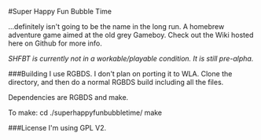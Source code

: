 #Super Happy Fun Bubble Time

...definitely isn't going to be the name in the long run.
A homebrew adventure game aimed at the old grey Gameboy.
Check out the Wiki hosted here on Github for more info.

*SHFBT is currently not in a workable/playable condition. It is still pre-alpha.*

###Building
I use RGBDS. I don't plan on porting it to WLA.
Clone the directory, and then do a normal RGBDS build including all the files.

Dependencies are RGBDS and make.

To make:
cd ./superhappyfunbubbletime/
make

###License
I'm using GPL V2.
